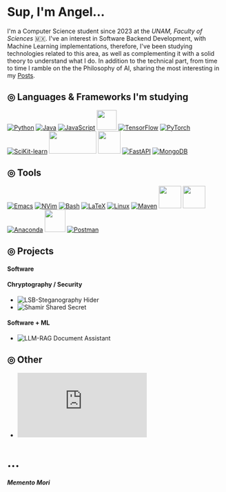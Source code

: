 # Sup, I'm Angel...

I'm a Computer Science student since 2023 at the _UNAM, Faculty of Sciences_ 🇲🇽. I've an interest in Software Backend Development, with Machine Learning implementations, therefore, I've been studying technologies related to this area, as well as complementing it with a solid theory to understand what I do. In addition to the technical part, from time to time I ramble on the the Philosophy of AI, sharing the most interesting in my [Posts](https://c4mdax.github.io/posts/).

## ◎ Languages & Frameworks I'm studying
[![Python](https://skillicons.dev/icons?i=python)](https://www.python.org/)
[![Java](https://skillicons.dev/icons?i=java)](https://www.java.com/es/)
[![JavaScript](https://skillicons.dev/icons?i=javascript)](https://es.wikipedia.org/wiki/JavaScript)
<a href="https://en.wikipedia.org/wiki/SQL"><img src="https://upload.wikimedia.org/wikipedia/commons/8/87/Sql_data_base_with_logo.png" width="" height="46"></a>
[![TensorFlow](https://skillicons.dev/icons?i=tensorflow)](https://www.tensorflow.org/?hl=es-419)
[![PyTorch](https://skillicons.dev/icons?i=pytorch)](https://es.wikipedia.org/wiki/PyTorch)
[![SciKit-learn](https://skillicons.dev/icons?i=scikitlearn)](https://scikit-learn.org/stable/)
<a href="https://pandas.pydata.org/"><img src="https://upload.wikimedia.org/wikipedia/commons/thumb/e/ed/Pandas_logo.svg/1280px-Pandas_logo.svg.png" width="110" height="52"></a>
<a href="https://numpy.org/"><img src="https://user-images.githubusercontent.com/50221806/86498201-a8bd8680-bd39-11ea-9d08-66b610a8dc01.png" width="52" height="52"></a>
[![FastAPI](https://skillicons.dev/icons?i=fastapi)](https://fastapi.tiangolo.com/)
[![MongoDB](https://skillicons.dev/icons?i=mongodb)](https://www.mongodb.com/)


## ◎ Tools
[![Emacs](https://skillicons.dev/icons?i=emacs)](https://www.gnu.org/software/emacs/)
[![NVim](https://skillicons.dev/icons?i=neovim)](https://neovim.io/)
[![Bash](https://skillicons.dev/icons?i=bash)](https://www.gnu.org/software/bash/)
[![LaTeX](https://skillicons.dev/icons?i=latex)](https://www.latex-project.org/)
[![Linux](https://skillicons.dev/icons?i=linux)](https://archlinux.org/)
[![Maven](https://skillicons.dev/icons?i=maven)](https://maven.apache.org/)
<a href="https://es.wikipedia.org/wiki/Inkscape"><img src="https://raw.githubusercontent.com/wjramos/flat.icns/inkscape/pngs/inkscape.png" width="52" height="52"></a>
<a href="https://jupyter.org/"><img src="https://technology.amis.nl/wp-content/uploads/2020/11/image-27.png" width="52" height="52"></a>
[![Anaconda](https://skillicons.dev/icons?i=anaconda)](http://www.anaconda.com/)
<a href="https://gohugo.io/"><img src="https://onthedock.github.io//images/hugo.png" width="48" height="52"></a>
[![Postman](https://skillicons.dev/icons?i=postman)](https://www.postman.com/)




## ◎ Projects
#### Software
#### Chryptography / Security
- ![LSB-Steganography Hider](https://github.com/C4mdax/LSB-Steganography)
- ![Shamir Shared Secret](https://github.com/c4mdax/Shamir-Secret)
#### Software + ML
- ![LLM-RAG Document Assistant](https://github.com/C4mdax/dragan-agent-rag)
## ◎ Other
- ![ML Engineer Roadmap](https://github.com/C4mdax/Machine_Learning/blob/main/Roadmap/ROADMAP.md)
# ...

#### _Memento Mori_

<!---
C4mdax/C4mdax is a ✨ special ✨ repository because its `README.md` (this file) appears on your GitHub profile.
You can click the Preview link to take a look at your changes.
--->
